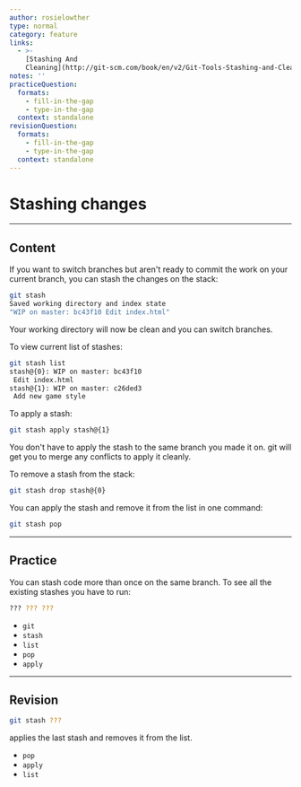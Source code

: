 ```yaml
---
author: rosielowther
type: normal
category: feature
links:
  - >-
    [Stashing And
    Cleaning](http://git-scm.com/book/en/v2/Git-Tools-Stashing-and-Cleaning){documentation}
notes: ''
practiceQuestion:
  formats:
    - fill-in-the-gap
    - type-in-the-gap
  context: standalone
revisionQuestion:
  formats:
    - fill-in-the-gap
    - type-in-the-gap
  context: standalone
---
```


# Stashing changes


---

## Content

If you want to switch branches but aren't ready to commit the work on your current branch, you can stash the changes on the stack:

```bash
git stash
Saved working directory and index state
"WIP on master: bc43f10 Edit index.html"
```

Your working directory will now be clean and you can switch branches.

To view current list of stashes:

```bash
git stash list
stash@{0}: WIP on master: bc43f10 
 Edit index.html
stash@{1}: WIP on master: c26ded3
 Add new game style
```

To apply a stash:

```bash
git stash apply stash@{1}
```

You don't have to apply the stash to the same branch you made it on. git will get you to merge any conflicts to apply it cleanly.

To remove a stash from the stack:

```bash
git stash drop stash@{0}
```

You can apply the stash and remove it from the list in one command:

```bash
git stash pop
```


---

## Practice

You can stash code more than once on the same branch. To see all the existing stashes you have to run:

```bash
??? ??? ???
```

- `git`
- `stash`
- `list`
- `pop`
- `apply`


---

## Revision

```bash
git stash ???
```

 applies the last stash and removes it from the list.

- `pop`
- `apply`
- `list`
